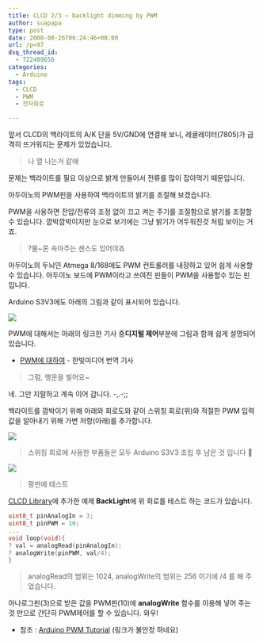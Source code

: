 ```yaml
---
title: CLCD 2/3 – backlight dimming by PWM
author: suapapa
type: post
date: 2008-08-26T06:24:46+00:00
url: /p=97
dsq_thread_id:
  - 722489656
categories:
  - Arduino
tags:
  - CLCD
  - PWM
  - 전자회로

---
```

앞서 CLCD의 백라이트의 A/K 단을 5V/GND에 연결해 보니, 레귤레이터(7805)가 급격히 뜨거워지는 문제가 있었습니다.

> 나 열 나는거 같애

문제는 백라이트를 필요 이상으로 밝게 만들어서 전류를 많이 잡아먹기 때문입니다.

아두이노의 PWM핀을 사용하여 백라이트의 밝기를 조절해 보겠습니다.



PWM을 사용하면 전압/전류의 조정 없이 끄고 켜는 주기를 조절함으로 밝기를 조절할 수 있습니다. 깜박깜박이지만 눈으로 보기에는 그냥 밝기가 어두워진것 처럼 보이는 거죠.

> ?물~론 속아주는 센스도 있어야죠

아두이노의 두뇌인 Atmega 8/168에도 PWM 컨트롤러를 내장하고 있어 쉽게 사용할 수 있습니다. 아두이노 보드에 PWM이라고 쓰여진 핀들이 PWM을 사용할수 있는 핀 입니다.

Arduino S3V3에도 아래의 그림과 같이 표시되어 있습니다.

![](https://homin.dev/asset/blog/2008/08/arduino_pwm_pin.png)

PWM에 대해서는 아래의 링크한 기사 중**디지털 제어**부분에 그림과 함께 쉽게 설명되어 있습니다.

  * [PWM에 대하여](http://network.hanb.co.kr/view.php?bi_id=1087) - 한빛미디어 번역 기사

> 그럼, 행운을 빌어요~

네. 그만 지랄하고 계속 이어 갑니다. -,.-;;

<p align="left">
  백라이트를 깜박이기 위해 아래와 회로도와 같이 스위칭 회로(위)와 적절한 PWM 입력 값을 알아내기 위해 가변 저항(아래)를 추가합니다.
</p>

![](https://homin.dev/asset/blog/2008/08/clcd_backlight_pwm.png)

> 스위칭 회로에 사용한 부품들은 모두 Arduino S3V3 조립 후 남은 것 입니다 🙂

![](https://homin.dev/asset/blog/2008/08/hy1602_blight_pwm_ctrl.jpg)

> 팡판에 테스트

[CLCD Library](https://homin.dev/svn/ArduinoLibraries/CLCD/)에 추가한 예제 **BackLight**에 위 회로를 테스트 하는 코드가 있습니다.

```c
uint8_t pinAnalogIn = 3;
uint8_t pinPWM = 10;
...
void loop(void){
? val = analogRead(pinAnalogIn);
? analogWrite(pinPWM, val/4);
}
```

> analogRead의 범위는 1024, analogWrite의 범위는 256 이기에 /4 를 해 주었습니다.

아나로그핀(3)으로 받은 값을 PWM핀(10)에 **analogWrite** 함수를 이용해 넣어 주는 것 만으로 간단히 PWM제어를 할 수 있습니다. 와우!

  * 참조 : [Arduino PWM Tutorial][1] (링크가 불안정 하네요)

 [1]: http://www.arduino.cc/en/Tutorial/PWM